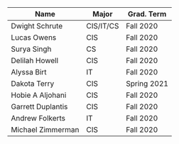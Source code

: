 | Name              | Major     | Grad. Term|
|-------------------|-----------|-----------|
| Dwight Schrute    | CIS/IT/CS | Fall 2020 |
| Lucas Owens       | CIS       | Fall 2020 |
| Surya Singh       | CS        | Fall 2020 |
| Delilah Howell    | CIS       | Fall 2020 |
| Alyssa Birt       | IT        | Fall 2020 |
| Dakota Terry      | CIS       | Spring 2021   |
| Hobie A Aljohani  | CIS       | Fall 2020 |
| Garrett Duplantis | CIS       | Fall 2020 |
| Andrew  Folkerts  | IT        | Fall 2020 |
| Michael Zimmerman  |CIS	      | Fall 2020 |
